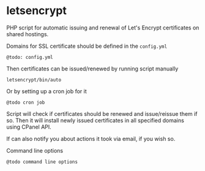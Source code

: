 # letsencrypt
PHP script for automatic issuing and renewal of Let's Encrypt certificates on shared hostings.

Domains for SSL certificate should be defined in the `config.yml`

    @todo: config.yml

Then certificates can be issued/renewed by running script manually

    letsencrypt/bin/auto

Or by setting up a cron job for it

    @todo cron job

Script will check if certificates should be renewed and issue/reissue them if so.
Then it will install newly issued certificates in all specified domains using CPanel API.

If can also notify you about actions it took via email, if you wish so.

Command line options

    @todo command line options
